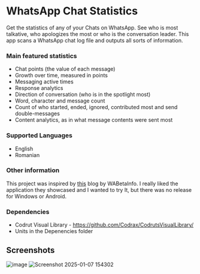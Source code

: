 # WhatsApp Chat Statistics
Get the statistics of any of your Chats on WhatsApp. See who is most talkative, who apologizes the most or who is the conversation leader. This app scans a WhatsApp chat log file and outputs all sorts of information.

### Main featured statistics
- Chat points (the value of each message)
- Growth over time, measured in points
- Messaging active times
- Response analytics
- Direction of conversation (who is in the spotlight most)
- Word, character and message count
- Count of who started, ended, ignored, contributed most and send double-messages
- Content analytics, as in what message contents were sent most

### Supported Languages
- English
- Romanian

### Other information
This project was inspired by [this](https://wabetainfo.com/project-reveals-a-feature-to-generate-advanced-analytics-for-whatsapp-chats-and-groups/) blog by WABetaInfo. I really liked the application they showcased and I wanted to try It, but there was no release for Windows or Android.

### Dependencies
- Codrut Visual Library - https://github.com/Codrax/CodrutsVisualLibrary/
- Units in the Depenencies folder

## Screenshots
![image](https://github.com/user-attachments/assets/fb828591-e4a2-4232-9aa5-b1edd1f19753)
![Screenshot 2025-01-07 154302](https://github.com/user-attachments/assets/591a58b7-105b-4d5c-96d6-732e26af9f99)
